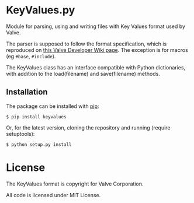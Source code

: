 KeyValues.py
============

Module for parsing, using and writing files with Key Values format used by Valve.

The parser is supposed to follow the format specification, which is reproduced on [this Valve Developer Wiki page](https://developer.valvesoftware.com/wiki/KeyValues). The exception is for macros (eg `#base`, `#include`).

The KeyValues class has an interface compatible with Python dictionaries, with addition to the load(filename) and save(filename) methods.

## Installation

The package can be installed with [pip](http://www.pip-installer.org/en/latest/):

    $ pip install keyvalues

Or, for the latest version, cloning the repository and running (require setuptools):

    $ python setup.py install

# License

The KeyValues format is copyright for Valve Corporation.

All code is licensed under MIT License.